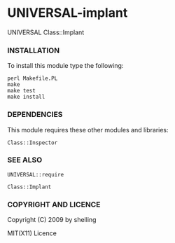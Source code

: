 # UNIVERSAL-implant

UNIVERSAL Class::Implant

### INSTALLATION

To install this module type the following:

    perl Makefile.PL
    make
    make test
    make install

### DEPENDENCIES

This module requires these other modules and libraries:

    Class::Inspector

### SEE ALSO

    UNIVERSAL::require

    Class::Implant

### COPYRIGHT AND LICENCE

Copyright (C) 2009 by shelling

MIT(X11) Licence

